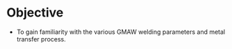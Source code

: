 # Objective
- To gain familiarity with the various GMAW welding parameters and metal transfer process.